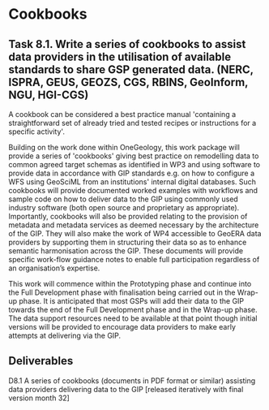 # Cookbooks

## Task 8.1. Write a series of cookbooks to assist data providers in the utilisation of available standards to share GSP generated data. (NERC, ISPRA, GEUS, GEOZS, CGS, RBINS, GeoInform, NGU, HGI-CGS)

A cookbook can be considered a best practice manual 'containing a straightforward set of already tried and tested recipes or instructions for a specific activity'.

Building on the work done within OneGeology, this work package will provide a series of 'cookbooks' giving best practice on remodelling data to common agreed target schemas as identified in WP3 and using software to provide data in accordance with GIP standards e.g. on how to configure a WFS using GeoSciML from an institutions' internal digital databases. Such cookbooks will provide documented worked examples with workflows and sample code on how to deliver data to the GIP using commonly used industry software (both open source and proprietary as appropriate). Importantly, cookbooks will also be provided relating to the provision of metadata and metadata services as deemed necessary by the architecture of the GIP. They will also make the work of WP4 accessible to GeoERA data providers by supporting them in structuring their data so as to enhance semantic harmonisation across the GIP. These documents will provide specific work-flow guidance notes to enable full participation regardless of an organisation’s expertise.

This work will commence within the Prototyping phase and continue into the Full Development phase with finalisation being carried out in the Wrap-up phase. It is anticipated that most GSPs will add their data to the GIP towards the end of the Full Development phase and in the Wrap-up phase. The data support resources need to be available at that point though initial versions will be provided to encourage data providers to make early attempts at delivering via the GIP.

## Deliverables

D8.1 A series of cookbooks (documents in PDF format or similar) assisting data providers delivering data to the GIP [released iteratively with final version month 32]
